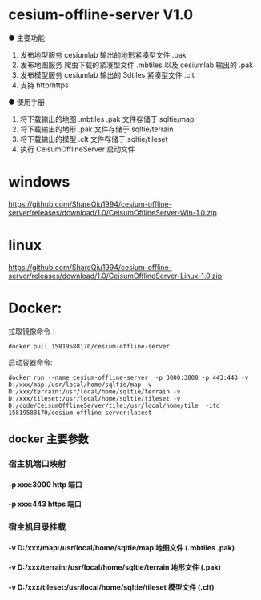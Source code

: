 # cesium-offline-server V1.0

● 主要功能

1. 发布地型服务 cesiumlab 输出的地形紧凑型文件 .pak
2. 发布地图服务 爬虫下载的紧凑型文件 .mbtiles 以及 cesiumlab 输出的 .pak
3. 发布模型服务 cesiumlab 输出的 3dtiles 紧凑型文件 .clt
4. 支持 http/https

● 使用手册

1. 将下载输出的地图 .mbtiles .pak 文件存储于 sqltie/map
2. 将下载输出的地形 .pak 文件存储于 sqltie/terrain
3. 将下载输出的模型 .clt 文件存储于 sqltie/tileset
4. 执行 CeisumOfflineServer 启动文件

# windows

https://github.com/ShareQiu1994/cesium-offline-server/releases/download/1.0/CeisumOfflineServer-Win-1.0.zip

# linux

https://github.com/ShareQiu1994/cesium-offline-server/releases/download/1.0/CeisumOfflineServer-Linux-1.0.zip

# Docker:

拉取镜像命令：

```
docker pull 15819588170/cesium-offline-server
```

启动容器命令:

```
docker run --name cesium-offline-server  -p 3000:3000 -p 443:443 -v D:/xxx/map:/usr/local/home/sqltie/map -v D:/xxx/terrain:/usr/local/home/sqltie/terrain -v D:/xxx/tileset:/usr/local/home/sqltie/tileset -v D:/code/CeisumOfflineServer/tile:/usr/local/home/tile  -itd 15819588170/cesium-offline-server:latest
```

## docker 主要参数

### 宿主机端口映射

#### -p xxx:3000 http 端口

#### -p xxx:443 https 端口

### 宿主机目录挂载

#### -v D:/xxx/map:/usr/local/home/sqltie/map 地图文件 (.mbtiles .pak)

#### -v D:/xxx/terrain:/usr/local/home/sqltie/terrain 地形文件 (.pak)

#### -v D:/xxx/tileset:/usr/local/home/sqltie/tileset 模型文件 (.clt)
